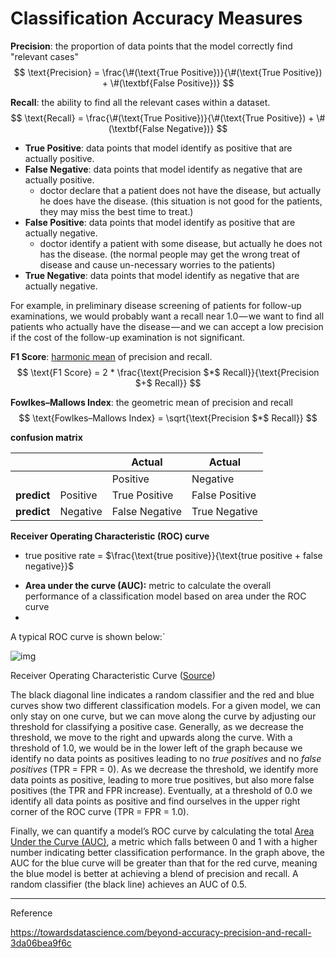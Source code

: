 # Classification Accuracy Measures

**Precision**: the proportion of data points that the model correctly find "relevant cases"
$$
\text{Precision} = \frac{\#(\text{True Positive})}{\#(\text{True Positive}) + \#(\textbf{False Positive})}
$$




**Recall**: the ability to find all the relevant cases within a dataset. 
$$
\text{Recall} = \frac{\#(\text{True Positive})}{\#(\text{True Positive}) + \#(\textbf{False Negative})}
$$

* **True Positive**:  data points that model identify as positive that are actually positive.
* **False Negative**: data points that model identify as negative that are actually positive.
  * doctor declare that a patient does not have the disease, but actually he does have the disease. (this situation is not good for the patients, they may miss the best time to treat.)
* **False Positive**: data points that model identify as positive that are actually negative.
  * doctor identify a patient with some disease, but actually he does not has the disease. (the normal people may get the wrong treat of disease and cause un-necessary worries to the patients)
* **True Negative**: data points that model identify as negative that are actually negative.



For example, in preliminary disease screening of patients for follow-up examinations, we would probably want a recall near 1.0 — we want to find all patients who actually have the disease — and we can accept a low precision if the cost of the follow-up examination is not significant. 



**F1 Score**: <u>harmonic mean</u> of precision and recall.
$$
\text{F1 Score} = 2 * \frac{\text{Precision $*$ Recall}}{\text{Precision $+$ Recall}}
$$


**Fowlkes–Mallows Index**: the geometric mean of precision and recall
$$
\text{Fowlkes–Mallows Index} = \sqrt{\text{Precision $*$ Recall}}
$$


**confusion matrix**

|             |          | Actual         | Actual         |
| ----------- | -------- | -------------- | -------------- |
|             |          | Positive       | Negative       |
| **predict** | Positive | True Positive  | False Positive |
| **predict** | Negative | False Negative | True Negative  |



**Receiver Operating Characteristic (ROC) curve**



* true positive rate = $\frac{\text{true positive}}{\text{true positive + false negative}}$



- **Area under the curve (AUC):** metric to calculate the overall performance of a classification model based on area under the ROC curve
- 

A typical ROC curve is shown below:`



![img](https://cdn-images-1.medium.com/max/1200/0*2iHR8dFXev5GWo_f.png)

Receiver Operating Characteristic Curve ([Source](http://www.statisticshowto.com/c-statistic/))

The black diagonal line indicates a random classifier and the red and blue curves show two different classification models. For a given model, we can only stay on one curve, but we can move along the curve by adjusting our threshold for classifying a positive case. Generally, as we decrease the threshold, we move to the right and upwards along the curve. With a threshold of 1.0, we would be in the lower left of the graph because we identify no data points as positives leading to no *true positives* and no *false positives* (TPR = FPR = 0). As we decrease the threshold, we identify more data points as positive, leading to more true positives, but also more false positives (the TPR and FPR increase). Eventually, at a threshold of 0.0 we identify all data points as positive and find ourselves in the upper right corner of the ROC curve (TPR = FPR = 1.0).

Finally, we can quantify a model’s ROC curve by calculating the total [Area Under the Curve (AUC)](https://en.wikipedia.org/wiki/Receiver_operating_characteristic#Area_under_the_curve), a metric which falls between 0 and 1 with a higher number indicating better classification performance. In the graph above, the AUC for the blue curve will be greater than that for the red curve, meaning the blue model is better at achieving a blend of precision and recall. A random classifier (the black line) achieves an AUC of 0.5.





----

Reference

https://towardsdatascience.com/beyond-accuracy-precision-and-recall-3da06bea9f6c

